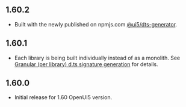 ## 1.60.2

- Built with the newly published on npmjs.com [@ui5/dts-generator](https://www.npmjs.com/package/@ui5/dts-generator).

## 1.60.1

- Each library is being built individually instead of as a monolith.
  See [Granular (per library) d.ts signature generation](https://github.com/SAP/ui5-typescript/issues/22)
  for details.

## 1.60.0

- Initial release for 1.60 OpenUI5 version.
